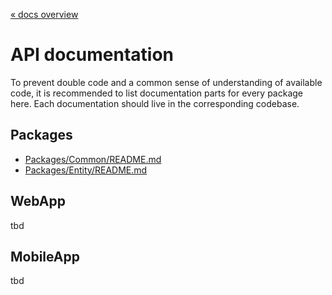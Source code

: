 [« docs overview](../README.md)

# API documentation
To prevent double code and a common sense of understanding of available code,
it is recommended to list documentation parts for every package here.
Each documentation should live in the corresponding codebase.

## Packages
- [Packages/Common/README.md](src/Packages/Common/README.md)
- [Packages/Entity/README.md](src/Packages/Entity/README.md)

## WebApp
tbd

## MobileApp
tbd
